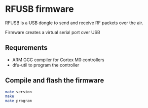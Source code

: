 # RFUSB firmware

RFUSB is a USB dongle to send and receive RF packets over the air.

Firmware creates a virtual serial port over USB

## Requrements

- ARM GCC compiler for Cortex M0 controllers
- dfu-util to program the controller

## Compile and flash the firmware

```bash
make version
make
make program
```


